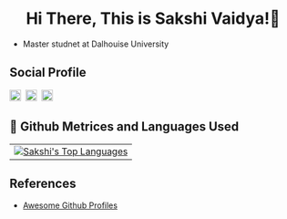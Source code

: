 <h1 align="center">Hi There, This is Sakshi Vaidya!👋</h1>

- Master studnet at Dalhouise University

## Social Profile
[<img src='https://cdn.jsdelivr.net/npm/simple-icons@3.0.1/icons/gmail.svg' alt='gmail' height='20'>](mailto:vaidyasakshi434@gmail.com)&nbsp;&nbsp;[<img src='https://cdn.jsdelivr.net/npm/simple-icons@3.0.1/icons/github.svg' alt='github' height='20'>](https://github.com/sakshi-124)&nbsp;&nbsp;[<img src='https://cdn.jsdelivr.net/npm/simple-icons@3.0.1/icons/linkedin.svg' alt='linkedin' height='20'>](https://www.linkedin.com/in/sakshi124/)

## 🎊 Github Metrices and Languages Used
<div align="center">
<table>
<tbody>
<tr>
  <!-- <td style="text-align:center"><img src="https://metrics.lecoq.io/sakshi-124" alt="Sakshi's Github Metrics" /></td> -->
  <td style="text-align:center"><a href="https://github.com/anuraghazra/github-readme-stats"><img align="center" src="https://github-readme-stats-git-masterrstaa-rickstaa.vercel.app/api/top-langs/?username=sakshi-124&theme=buefy&hide_border=true" alt="Sakshi's Top Languages"/></a></td>
</tr>
</tbody>
</table>
</div>

## References
- [Awesome Github Profiles](https://github.com/abhisheknaiidu/awesome-github-profile-readme)